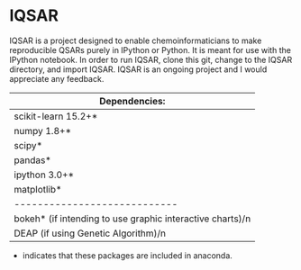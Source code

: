IQSAR
=====

IQSAR is a project designed to enable chemoinformaticians to make reproducible QSARs purely in IPython or Python.  It is meant for use with the IPython notebook.  In order to run IQSAR, clone this git, change to the IQSAR directory, and import IQSAR.  IQSAR is an ongoing project and I would appreciate any feedback.

| Dependencies:
| ----------------------------
| scikit-learn 15.2+*
| numpy 1.8+*
| scipy*
| pandas*
| ipython 3.0+*
| matplotlib*
| ----------------------------
| bokeh* (if intending to use graphic interactive charts)/n
| DEAP (if using Genetic Algorithm)/n


* indicates that these packages are included in anaconda.


